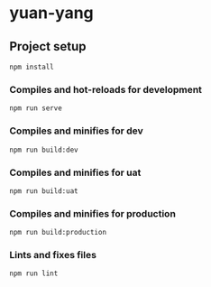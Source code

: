 # yuan-yang

## Project setup
```
npm install
```

### Compiles and hot-reloads for development
```
npm run serve
```

### Compiles and minifies for dev
```
npm run build:dev
```

### Compiles and minifies for uat
```
npm run build:uat
```

### Compiles and minifies for production
```
npm run build:production
```

### Lints and fixes files
```
npm run lint
```

